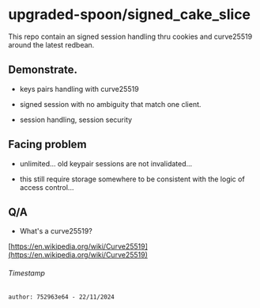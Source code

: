 # upgraded-spoon/signed_cake_slice

This repo contain an signed session handling thru cookies and curve25519 around the latest redbean.

## Demonstrate.

- keys pairs handling with curve25519

- signed session with no ambiguity that match one client.

- session handling, session security

## Facing problem

- unlimited... old keypair sessions are not invalidated...

- this still require storage somewhere to be consistent with the logic of access control...

## Q/A

- What's a curve25519?

[https://en.wikipedia.org/wiki/Curve25519](https://en.wikipedia.org/wiki/Curve25519)

###### Timestamp

```author: 752963e64 - 22/11/2024```